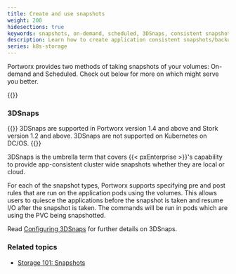 ```yaml
---
title: Create and use snapshots
weight: 200
hidesections: true
keywords: snapshots, on-demand, scheduled, 3DSnaps, consistent snapshots, kubernetes, k8s
description: Learn how to create application consistent snapshots/backups and restore them.
series: k8s-storage
---
```


Portworx provides two methods of taking snapshots of your volumes: On-demand and Scheduled. Check out below for more on which might serve you better.

{{<homelist series="k8s-storage-snapshots">}}

### 3DSnaps
{{<info>}}
3DSnaps are supported in Portworx version 1.4 and above and Stork version 1.2 and above. 3DSnaps are not supported on Kubernetes on DC/OS.
{{</info>}}

3DSnaps is the umbrella term that covers {{< pxEnterprise >}}'s capability to provide app-consistent cluster wide snapshots whether they are local or cloud.

For each of the snapshot types, Portworx supports specifying pre and post rules that are run on the application pods using the volumes. This allows users to quiesce the applications before the snapshot is taken and resume I/O after the snapshot is taken. The commands will be run in pods which are using the PVC being snapshotted.

Read [Configuring 3DSnaps](/portworx-install-with-kubernetes/storage-operations/create-snapshots/snaps-3d) for further details on 3DSnaps.

### Related topics

* [Storage 101: Snapshots](/portworx-install-with-kubernetes/storage-operations/kubernetes-storage-101/snapshots/#snapshots)
